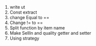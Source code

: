 1. write ut
2. Const extract
3. change Equal to ==
4. Change != to ==
5. Split function by item name
6. Make SellIn and quality getter and setter
7. Using strategy

